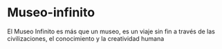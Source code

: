 # Museo-infinito
El Museo Infinito es más que un museo, es un viaje sin fin a través de las civilizaciones, el conocimiento y la creatividad humana
